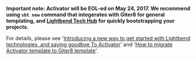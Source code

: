 
**Important note: Activator will be EOL-ed on May 24, 2017.
We recommend using `sbt new` command that integerates with Giter8 for general templating,
and [Lightbend Tech Hub](http://developer.lightbend.com/start/) for quickly bootstrapping your projects.**

For details, please see '[Introducing a new way to get started with Lightbend technologies, and saying goodbye To Activator](https://www.lightbend.com/blog/introducing-a-new-way-to-get-started-with-lightbend-technologies-and-saying-goodbye-to-activator)' and
'[How to migrate Activator template to Giter8 template](http://developer.lightbend.com/blog/2017-03-17-how-to-migrate-activator-template/)'.
